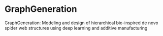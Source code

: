 # GraphGeneration
GraphGeneration: Modeling and design of hierarchical bio-inspired de novo spider web structures using deep learning and additive manufacturing
